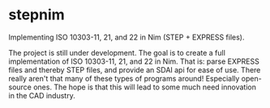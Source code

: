 # stepnim
Implementing ISO 10303-11, 21, and 22 in Nim (STEP + EXPRESS files).

The project is still under development.
The goal is to create a full implementation of ISO 10303-11, 21, and 22 in Nim.
That is: parse EXPRESS files and thereby STEP files, and provide an SDAI api for
ease of use.
There really aren't that many of these types of programs around! Especially
open-source ones.
The hope is that this will lead to some much need innovation in the CAD
industry.
